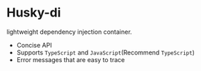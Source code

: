 # Husky-di

lightweight  dependency injection container.

- Concise  API
- Supports `TypeScript` and `JavaScript`(Recommend `TypeScript`)
- Error messages that are easy to trace
